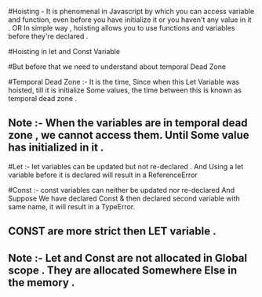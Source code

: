 #Hoisting - It is phenomenal in Javascript by which you can access variable and function, 
           even before you have initialize it or you haven't any value in it .
           OR
           In simple way , hoisting allows you to use functions and variables before they're declared .

#Hoisting in let and Const Variable 

#But before that we need to understand about temporal Dead Zone 

#Temporal Dead Zone :- It is the time, Since when this Let Variable was hoisted, till it is initialize
                      Some values, the time between this is known as temporal dead zone .

## Note :- When the variables are in temporal dead zone , we cannot access them. Until Some value has initialized in it .

#Let :- let variables can be updated but not re-declared .
       And Using a let variable before it is declared will result in a ReferenceError

#Const :- const variables can neither be updated nor re-declared
          And Suppose We have declared Const & then declared second variable with same name, it will result in a TypeError.

## CONST are more strict then LET variable .

## Note :- Let and Const are not allocated in Global scope . They are allocated Somewhere Else in the memory .
